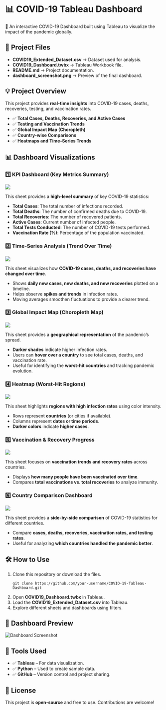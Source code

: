 <html>
<body>

<h1>📊 COVID-19 Tableau Dashboard</h1>
<p>🚀 An interactive COVID-19 Dashboard built using Tableau to visualize the impact of the pandemic globally.</p>

<h2>📁 Project Files</h2>
<ul>
    <li><strong>COVID19_Extended_Dataset.csv</strong> → Dataset used for analysis.</li>
    <li><strong>COVID19_Dashboard.twbx</strong> → Tableau Workbook file.</li>
    <li><strong>README.md</strong> → Project documentation.</li>
    <li><strong>dashboard_screenshot.png</strong> → Preview of the final dashboard.</li>
</ul>

<h2>💡 Project Overview</h2>
<p>This project provides <strong>real-time insights</strong> into COVID-19 cases, deaths, recoveries, testing, and vaccination rates.</p>
<ul>
    <li>✅ <strong>Total Cases, Deaths, Recoveries, and Active Cases</strong></li>
    <li>✅ <strong>Testing and Vaccination Trends</strong></li>
    <li>✅ <strong>Global Impact Map (Choropleth)</strong></li>
    <li>✅ <strong>Country-wise Comparisons</strong></li>
    <li>✅ <strong>Heatmaps and Time-Series Trends</strong></li>
</ul>

<h2>📊 Dashboard Visualizations</h2>

<h3>1️⃣ KPI Dashboard (Key Metrics Summary)</h3> 
<img src="https://github.com/Meenu026/tableau/blob/main/kpi.png">
<p>This sheet provides a <strong>high-level summary</strong> of key COVID-19 statistics:</p>
<ul>
    <li><strong>Total Cases</strong>: The total number of infections recorded.</li>
    <li><strong>Total Deaths</strong>: The number of confirmed deaths due to COVID-19.</li>
    <li><strong>Total Recoveries</strong>: The number of recovered patients.</li>
    <li><strong>Active Cases</strong>: Current number of infected people.</li>
    <li><strong>Total Tests Conducted</strong>: The number of COVID-19 tests performed.</li>
    <li><strong>Vaccination Rate (%)</strong>: Percentage of the population vaccinated.</li>
</ul>

<h3>2️⃣ Time-Series Analysis (Trend Over Time)</h3>
<img src="https://github.com/Meenu026/tableau/blob/main/time%20series.png">
<p>This sheet visualizes how <strong>COVID-19 cases, deaths, and recoveries have changed over time</strong>.</p>
<ul>
    <li>Shows <strong>daily new cases, new deaths, and new recoveries</strong> plotted on a timeline.</li>
    <li>Helps observe <strong>spikes and trends</strong> in infection rates.</li>
    <li>Moving averages smoothen fluctuations to provide a clearer trend.</li>
</ul>

<h3>3️⃣ Global Impact Map (Choropleth Map)</h3>
<img src="https://github.com/Meenu026/tableau/blob/main/global%20.png">
<p>This sheet provides a <strong>geographical representation</strong> of the pandemic’s spread.</p>
<ul>
    <li><strong>Darker shades</strong> indicate higher infection rates.</li>
    <li>Users can <strong>hover over a country</strong> to see total cases, deaths, and vaccination rate.</li>
    <li>Useful for identifying the <strong>worst-hit countries</strong> and tracking pandemic evolution.</li>
</ul>

<h3>4️⃣ Heatmap (Worst-Hit Regions)</h3>
<img src="https://github.com/Meenu026/tableau/blob/main/heatmap.png">
<p>This sheet highlights <strong>regions with high infection rates</strong> using color intensity.</p>
<ul>
    <li>Rows represent <strong>countries</strong> (or cities if available).</li>
    <li>Columns represent <strong>dates or time periods</strong>.</li>
    <li><strong>Darker colors</strong> indicate <strong>higher cases</strong>.</li>
</ul>

<h3>5️⃣ Vaccination & Recovery Progress</h3>
<img src="https://github.com/Meenu026/tableau/blob/main/vaccination%20.png">
<p>This sheet focuses on <strong>vaccination trends and recovery rates</strong> across countries.</p>
<ul>
    <li>Displays <strong>how many people have been vaccinated over time</strong>.</li>
    <li>Compares <strong>total vaccinations vs. total recoveries</strong> to analyze immunity.</li>
</ul>

<h3>6️⃣ Country Comparison Dashboard</h3>
<img src="https://github.com/Meenu026/tableau/blob/main/country%20comparison.png">
<p>This sheet provides a <strong>side-by-side comparison</strong> of COVID-19 statistics for different countries.</p>
<ul>
    <li>Compare <strong>cases, deaths, recoveries, vaccination rates, and testing rates</strong>.</li>
    <li>Useful for analyzing <strong>which countries handled the pandemic better</strong>.</li>
</ul>

<h2>🛠️ How to Use</h2>
<ol>
    <li>Clone this repository or download the files.</li>
    <pre><code>git clone https://github.com/your-username/COVID-19-Tableau-Dashboard.git</code></pre>
    <li>Open <strong>COVID19_Dashboard.twbx</strong> in Tableau.</li>
    <li>Load the <strong>COVID19_Extended_Dataset.csv</strong> into Tableau.</li>
    <li>Explore different sheets and dashboards using filters.</li>
</ol>

<h2>📸 Dashboard Preview</h2>
<p><img src="https://github.com/Meenu026/tableau/blob/main/Dashboard%20full.png" alt="Dashboard Screenshot"></p>

<h2>📌 Tools Used</h2>
<ul>
    <li>✅ <strong>Tableau</strong> – For data visualization.</li>
    <li>✅ <strong>Python</strong> – Used to create sample data.</li>
    <li>✅ <strong>GitHub</strong> – Version control and project sharing.</li>
</ul>

<h2>📜 License</h2>
<p>This project is <strong>open-source</strong> and free to use. Contributions are welcome!</p>

</body>
</html>

